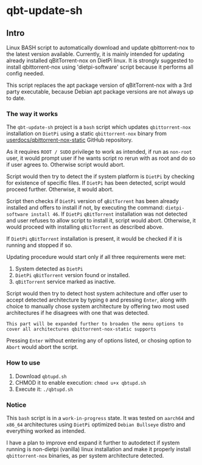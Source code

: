 # qbt-update-sh

## Intro
Linux BASH script to automatically download and update qbittorrent-nox to the latest version available.
Currently, it is mainly intended for updating already installed qBitTorrent-nox on DietPi linux.
It is strongly suggested to install qbittorrent-nox using 'dietpi-software' script because it performs all config needed.

This script replaces the apt package version of qBitTorrent-nox with a 3rd party executable, because Debian apt package versions are not always up to date.


### The way it works
 
The `qbt-update-sh` project is a `bash` script which updates `qbittorrent-nox` installation on `DietPi` using a static `qbittorrent-nox` binary from [userdocs/qbittorrent-nox-static](https://github.com/userdocs/qbittorrent-nox-static) GitHub repository.

As it requires `ROOT / SUDO` privilege to work as intended, if run as `non-root` user, it would prompt user if he wants script ro rerun with as root and do so if user agrees to. Otherwise script would abort.

Script would then try to detect the if system platform is `DietPi` by checking for existence of specific files.
If `DietPi` has been detected, script would proceed further. Otherwise, it would abort.

Script then checks if `DietPi` version of `qBitTorrent` has been already installed and offers to install if not, by executing the command: `dietpi-software install 46`.
If `DietPi` `qBitTorrent` installation was not detected and user refuses to allow script to install it, script would abort.
Otherwise, it would proceed with installing `qBitTorrent` as described above.

If `DietPi` `qBitTorrent` installation is present, it would be checked if it is running and stopped if so.

Updating procedure would start only if all three requirements were met:

1. System detected as `DietPi`
2. `DietPi` `qBitTorrent` version found or installed.
3. `qBitTorrent` service marked as inactive.

Script would then try to detect host system achitecture and offer user to accept detected architecture by typing `0` and pressing `Enter`, along with choice to manually chose system architecture by offering two most used architectures if he disagrees with one that was detected.

`This part will be expanded further to broaden the menu options to cover all architectures qbittorrent-nox-static supports`

Pressing `Enter` without entering any of options listed, or chosing option to `Abort` would abort the script.

### How to use

1. Download `qbtupd.sh`
2. CHMOD it to enable execution: `chmod u+x qbtupd.sh`
3. Execute it: `./qbtupd.sh`


### Notice

This `bash` script is in a `work-in-progress` state.
It was tested on `aarch64` and `x86_64` architectures using `DietPi` optimized `Debian Bullseye` distro and everything worked as intended.

I have a plan to improve end expand it further to autodetect if system running is non-dietpi (vanilla) linux installation and make it properly install `qbittorrent-nox` binaries, as per system architecture detected.
